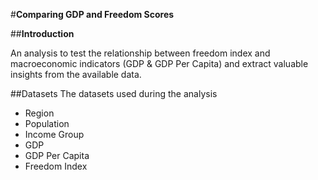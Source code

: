 #**Comparing GDP and Freedom Scores**

##**Introduction**

An analysis to test the relationship between freedom index and macroeconomic indicators (GDP & GDP Per Capita) and extract valuable insights from the available data.

##Datasets
The datasets used during the analysis
- Region
- Population
- Income Group
- GDP
- GDP Per Capita
- Freedom Index
